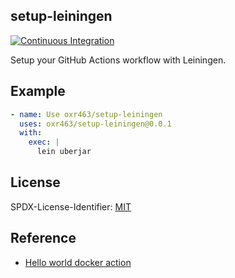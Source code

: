 ## setup-leiningen

[![Continuous Integration](https://github.com/oxr463/setup-leiningen/workflows/Continuous%20Integration/badge.svg)](https://github.com/oxr463/setup-leiningen/actions)

Setup your GitHub Actions workflow with Leiningen.

## Example

```yaml
- name: Use oxr463/setup-leiningen
  uses: oxr463/setup-leiningen@0.0.1
  with:
    exec: |
      lein uberjar
```

## License

SPDX-License-Identifier: [MIT](LICENSE)

## Reference

- [Hello world docker action](https://github.com/actions/hello-world-docker-action)

